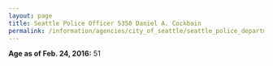 ```yaml
---
layout: page
title: Seattle Police Officer 5350 Daniel A. Cockbain
permalink: /information/agencies/city_of_seattle/seattle_police_department/copbook/5350/
---
```


**Age as of Feb. 24, 2016:** 51
